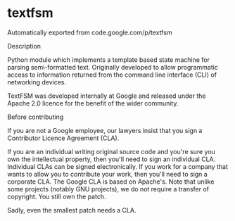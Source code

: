 # textfsm
Automatically exported from code.google.com/p/textfsm


Description

Python module which implements a template based state machine for parsing semi-formatted text. Originally developed to allow programmatic access to information returned from the command line interface (CLI) of networking devices.

TextFSM was developed internally at Google and released under the Apache 2.0 licence for the benefit of the wider community.

Before contributing

If you are not a Google employee, our lawyers insist that you sign a Contributor Licence Agreement (CLA).

If you are an individual writing original source code and you're sure you own the intellectual property, then you'll need to sign an individual CLA. Individual CLAs can be signed electronically. If you work for a company that wants to allow you to contribute your work, then you'll need to sign a corporate CLA. The Google CLA is based on Apache's. Note that unlike some projects (notably GNU projects), we do not require a transfer of copyright. You still own the patch.

Sadly, even the smallest patch needs a CLA.
